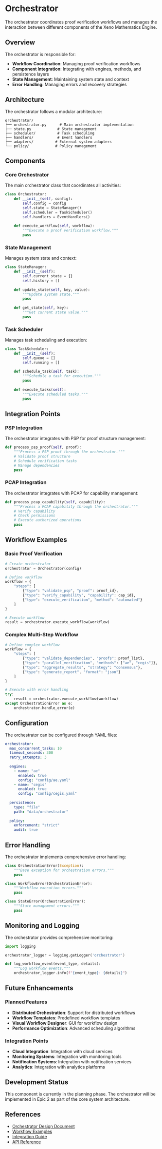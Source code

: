 # Orchestrator

The orchestrator coordinates proof verification workflows and manages the interaction between different components of the Xeno Mathematics Engine.

## Overview

The orchestrator is responsible for:

- **Workflow Coordination**: Managing proof verification workflows
- **Component Integration**: Integrating with engines, methods, and persistence layers
- **State Management**: Maintaining system state and context
- **Error Handling**: Managing errors and recovery strategies

## Architecture

The orchestrator follows a modular architecture:

```
orchestrator/
├── orchestrator.py      # Main orchestrator implementation
├── state.py            # State management
├── scheduler/          # Task scheduling
├── handlers/           # Event handlers
├── adapters/          # External system adapters
└── policy/            # Policy management
```

## Components

### Core Orchestrator

The main orchestrator class that coordinates all activities:

```python
class Orchestrator:
    def __init__(self, config):
        self.config = config
        self.state = StateManager()
        self.scheduler = TaskScheduler()
        self.handlers = EventHandlers()
    
    def execute_workflow(self, workflow):
        """Execute a proof verification workflow."""
        pass
```

### State Management

Manages system state and context:

```python
class StateManager:
    def __init__(self):
        self.current_state = {}
        self.history = []
    
    def update_state(self, key, value):
        """Update system state."""
        pass
    
    def get_state(self, key):
        """Get current state value."""
        pass
```

### Task Scheduler

Manages task scheduling and execution:

```python
class TaskScheduler:
    def __init__(self):
        self.queue = []
        self.running = []
    
    def schedule_task(self, task):
        """Schedule a task for execution."""
        pass
    
    def execute_tasks(self):
        """Execute scheduled tasks."""
        pass
```

## Integration Points

### PSP Integration

The orchestrator integrates with PSP for proof structure management:

```python
def process_psp_proof(self, proof):
    """Process a PSP proof through the orchestrator."""
    # Validate proof structure
    # Schedule verification tasks
    # Manage dependencies
    pass
```

### PCAP Integration

The orchestrator integrates with PCAP for capability management:

```python
def process_pcap_capability(self, capability):
    """Process a PCAP capability through the orchestrator."""
    # Verify capability
    # Check permissions
    # Execute authorized operations
    pass
```

## Workflow Examples

### Basic Proof Verification

```python
# Create orchestrator
orchestrator = Orchestrator(config)

# Define workflow
workflow = {
    "steps": [
        {"type": "validate_psp", "proof": proof_id},
        {"type": "verify_capability", "capability": cap_id},
        {"type": "execute_verification", "method": "automated"}
    ]
}

# Execute workflow
result = orchestrator.execute_workflow(workflow)
```

### Complex Multi-Step Workflow

```python
# Define complex workflow
workflow = {
    "steps": [
        {"type": "validate_dependencies", "proofs": proof_list},
        {"type": "parallel_verification", "methods": ["ae", "cegis"]},
        {"type": "aggregate_results", "strategy": "consensus"},
        {"type": "generate_report", "format": "json"}
    ]
}

# Execute with error handling
try:
    result = orchestrator.execute_workflow(workflow)
except OrchestrationError as e:
    orchestrator.handle_error(e)
```

## Configuration

The orchestrator can be configured through YAML files:

```yaml
orchestrator:
  max_concurrent_tasks: 10
  timeout_seconds: 300
  retry_attempts: 3
  
  engines:
    - name: "ae"
      enabled: true
      config: "config/ae.yaml"
    - name: "cegis"
      enabled: true
      config: "config/cegis.yaml"
  
  persistence:
    type: "file"
    path: "data/orchestrator"
  
  policy:
    enforcement: "strict"
    audit: true
```

## Error Handling

The orchestrator implements comprehensive error handling:

```python
class OrchestrationError(Exception):
    """Base exception for orchestration errors."""
    pass

class WorkflowError(OrchestrationError):
    """Workflow execution errors."""
    pass

class StateError(OrchestrationError):
    """State management errors."""
    pass
```

## Monitoring and Logging

The orchestrator provides comprehensive monitoring:

```python
import logging

orchestrator_logger = logging.getLogger('orchestrator')

def log_workflow_event(event_type, details):
    """Log workflow events."""
    orchestrator_logger.info(f"{event_type}: {details}")
```

## Future Enhancements

### Planned Features

- **Distributed Orchestration**: Support for distributed workflows
- **Workflow Templates**: Predefined workflow templates
- **Visual Workflow Designer**: GUI for workflow design
- **Performance Optimization**: Advanced scheduling algorithms

### Integration Points

- **Cloud Integration**: Integration with cloud services
- **Monitoring Systems**: Integration with monitoring tools
- **Notification Systems**: Integration with notification services
- **Analytics**: Integration with analytics platforms

## Development Status

This component is currently in the planning phase. The orchestrator will be implemented in Epic 2 as part of the core system architecture.

## References

- [Orchestrator Design Document](orchestrator-design.md)
- [Workflow Examples](workflow-examples.md)
- [Integration Guide](integration-guide.md)
- [API Reference](api-reference.md)
